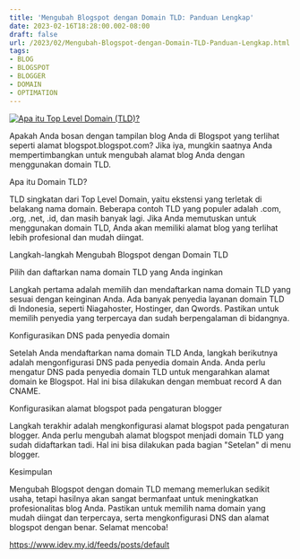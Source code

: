 ```yaml
---
title: 'Mengubah Blogspot dengan Domain TLD: Panduan Lengkap'
date: 2023-02-16T18:28:00.002-08:00
draft: false
url: /2023/02/Mengubah-Blogspot-dengan-Domain-TLD-Panduan-Lengkap.html
tags: 
- BLOG
- BLOGSPOT
- BLOGGER
- DOMAIN
- OPTIMATION
---
```


[![Apa itu Top Level Domain (TLD)?](https://blogger.googleusercontent.com/img/b/R29vZ2xl/AVvXsEg_8pRFpAu4nbZwR8Ayux5jYTzNg1c6IcLaqpi6RtVJJIWycYBGwulWpRdMtURg5GZpqxHjr1sfrvFt1b-2p-blDMU27bH7LvwybTPtyhvLgtcjhhFoDxVAHv8tiMxuYGNe_o30MDppThDjkMeFTAVbXQUR8ytihAbPAPpAWxacshYDVKzK8PgweLmngQ/w640-h336/Apa%20itu%20Top%20Level%20Domain%20(TLD).webp)](https://blogger.googleusercontent.com/img/b/R29vZ2xl/AVvXsEg_8pRFpAu4nbZwR8Ayux5jYTzNg1c6IcLaqpi6RtVJJIWycYBGwulWpRdMtURg5GZpqxHjr1sfrvFt1b-2p-blDMU27bH7LvwybTPtyhvLgtcjhhFoDxVAHv8tiMxuYGNe_o30MDppThDjkMeFTAVbXQUR8ytihAbPAPpAWxacshYDVKzK8PgweLmngQ/s1200/Apa%20itu%20Top%20Level%20Domain%20(TLD).webp)

  
Apakah Anda bosan dengan tampilan blog Anda di Blogspot yang terlihat seperti alamat blogspot.blogspot.com? Jika iya, mungkin saatnya Anda mempertimbangkan untuk mengubah alamat blog Anda dengan menggunakan domain TLD.

  

Apa itu Domain TLD?

TLD singkatan dari Top Level Domain, yaitu ekstensi yang terletak di belakang nama domain. Beberapa contoh TLD yang populer adalah .com, .org, .net, .id, dan masih banyak lagi. Jika Anda memutuskan untuk menggunakan domain TLD, Anda akan memiliki alamat blog yang terlihat lebih profesional dan mudah diingat.

  

Langkah-langkah Mengubah Blogspot dengan Domain TLD

  

Pilih dan daftarkan nama domain TLD yang Anda inginkan

Langkah pertama adalah memilih dan mendaftarkan nama domain TLD yang sesuai dengan keinginan Anda. Ada banyak penyedia layanan domain TLD di Indonesia, seperti Niagahoster, Hostinger, dan Qwords. Pastikan untuk memilih penyedia yang terpercaya dan sudah berpengalaman di bidangnya.

  

Konfigurasikan DNS pada penyedia domain

Setelah Anda mendaftarkan nama domain TLD Anda, langkah berikutnya adalah mengonfigurasi DNS pada penyedia domain Anda. Anda perlu mengatur DNS pada penyedia domain TLD untuk mengarahkan alamat domain ke Blogspot. Hal ini bisa dilakukan dengan membuat record A dan CNAME.

  

Konfigurasikan alamat blogspot pada pengaturan blogger

Langkah terakhir adalah mengkonfigurasi alamat blogspot pada pengaturan blogger. Anda perlu mengubah alamat blogspot menjadi domain TLD yang sudah didaftarkan tadi. Hal ini bisa dilakukan pada bagian "Setelan" di menu blogger.

  

Kesimpulan

Mengubah Blogspot dengan domain TLD memang memerlukan sedikit usaha, tetapi hasilnya akan sangat bermanfaat untuk meningkatkan profesionalitas blog Anda. Pastikan untuk memilih nama domain yang mudah diingat dan terpercaya, serta mengkonfigurasi DNS dan alamat blogspot dengan benar. Selamat mencoba!

https://www.idev.my.id/feeds/posts/default
